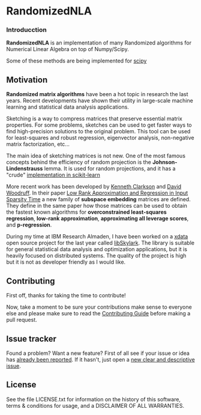 # RandomizedNLA

### Introducction

**RandomizedNLA** is an implementation of many Randomized algorithms for Numerical Linear Algebra on top of Numpy/Scipy. 

Some of these methods are being implemented for [scipy](https://github.com/scipy/scipy/issues/7122)

## Motivation

**Randomized matrix algorithms** have been a hot topic in research the last years. Recent developments have shown their utility in large-scale machine learning and statistical data analysis applications.

Sketching is a way to compress matrices that preserve essential matrix properties. For some problems, sketches can be used to get faster ways to find high-precision solutions to the original problem. This tool can be used for least-squares and robust regression, eigenvector analysis, non-negative matrix factorization, etc...

The main idea of sketching matrices is not new. One of the most famous concepts behind the efficiency of random projection is the **Johnson-Lindenstrauss** lemma. It is used for random projections, and it has a "crude" [implementation in scikit-learn](http://scikit-learn.org/stable/modules/random_projection.html)

More recent work has been developed by [Kenneth Clarkson](http://researcher.watson.ibm.com/researcher/view.php?person=us-klclarks) and [David Woodruff](http://www.cs.cmu.edu/~dwoodruf/). In their paper [Low Rank Approximation and Regression in
Input Sparsity Time](https://arxiv.org/pdf/1207.6365.pdf) a new family of **subspace embedding** matrices are defined. They define in the same paper how those matrices can be used to obtain the fastest known algorithms for __overconstrained least-squares regression__, __low-rank approximation__, __approximating all leverage scores__, and __p-regression__.

During my time at IBM Research Almaden, I have been worked on a [xdata](http://www.darpa.mil/program/xdata) open source project for the last year called [libSkylark](https://xdata-skylark.github.io/libskylark/). The library is suitable for general statistical data analysis and optimization applications, but it is heavily focused on distributed systems. The quality of the project is high but it is not as developer friendly as I would like.


## Contributing

First off, thanks for taking the time to contribute! 

Now, take a moment to be sure your contributions make sense 
to everyone else and please make sure to read the [Contributing Guide](https://github.com/jomsdev/randomizedNLA/blob/CONTRIBUTING.md)
before making a pull request.

## Issue tracker

Found a problem? Want a new feature? First of all see if your issue or idea has [already been reported](../../issues).
If it hasn't, just open a [new clear and descriptive issue](../../issues/new).

## License
See the file LICENSE.txt for information on the history of this software, terms & conditions for usage, and a DISCLAIMER OF ALL WARRANTIES.
